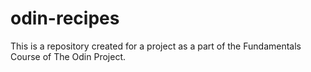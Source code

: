 # odin-recipes
This is a repository created for a project as a part of the Fundamentals Course of The Odin Project.
